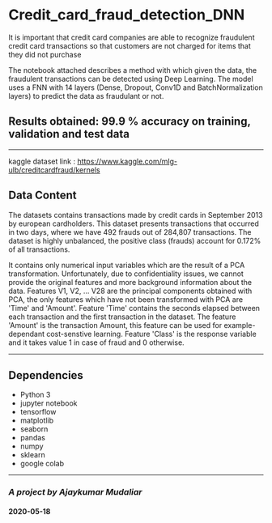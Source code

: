 # Credit_card_fraud_detection_DNN

It is important that credit card companies are able to recognize fraudulent credit card transactions so that customers are not charged for items that they did not purchase

The notebook attached describes a method with which given the data, the fraudulent transactions can be detected using Deep Learning. 
The model uses a FNN with 14 layers (Dense, Dropout, Conv1D and BatchNormalization layers) to predict the data as fraudulant or not.


## **Results obtained: 99.9 % accuracy on training, validation and test data**

---
kaggle dataset link : <https://www.kaggle.com/mlg-ulb/creditcardfraud/kernels>

## Data Content 
The datasets contains transactions made by credit cards in September 2013 by european cardholders.
This dataset presents transactions that occurred in two days, where we have 492 frauds out of 284,807 transactions. The dataset is highly unbalanced, the positive class (frauds) account for 0.172% of all transactions.

It contains only numerical input variables which are the result of a PCA transformation. Unfortunately, due to confidentiality issues, we cannot provide the original features and more background information about the data. Features V1, V2, … V28 are the principal components obtained with PCA, the only features which have not been transformed with PCA are 'Time' and 'Amount'. Feature 'Time' contains the seconds elapsed between each transaction and the first transaction in the dataset. The feature 'Amount' is the transaction Amount, this feature can be used for example-dependant cost-senstive learning. Feature 'Class' is the response variable and it takes value 1 in case of fraud and 0 otherwise.

---
## Dependencies
- Python 3
- jupyter notebook
- tensorflow
- matplotlib
- seaborn
- pandas
- numpy
- sklearn
- google colab
---
### _A project by Ajaykumar Mudaliar_
#### 2020-05-18
